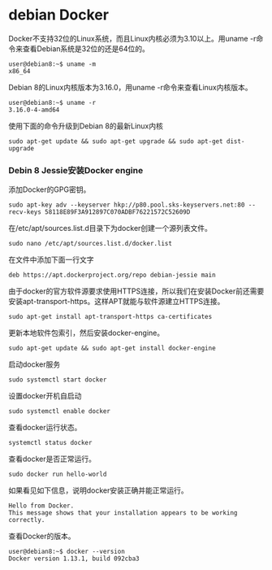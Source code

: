 # debian Docker

Docker不支持32位的Linux系统，而且Linux内核必须为3.10以上。用uname -r命令来查看Debian系统是32位的还是64位的。

```
user@debian8:~$ uname -m
x86_64
```

Debian 8的Linux内核版本为3.16.0，用uname -r命令来查看Linux内核版本。

```
user@debian8:~$ uname -r
3.16.0-4-amd64
```

使用下面的命令升级到Debian 8的最新Linux内核

```
sudo apt-get update && sudo apt-get upgrade && sudo apt-get dist-upgrade
```

### Debin 8 Jessie安装Docker engine

添加Docker的GPG密钥。

```
sudo apt-key adv --keyserver hkp://p80.pool.sks-keyservers.net:80 --recv-keys 58118E89F3A912897C070ADBF76221572C52609D
```

在/etc/apt/sources.list.d目录下为docker创建一个源列表文件。

```
sudo nano /etc/apt/sources.list.d/docker.list
```

在文件中添加下面一行文字

```
deb https://apt.dockerproject.org/repo debian-jessie main
```

由于docker的官方软件源要求使用HTTPS连接，所以我们在安装Docker前还需要安装apt-transport-https。这样APT就能与软件源建立HTTPS连接。

```
sudo apt-get install apt-transport-https ca-certificates
```

更新本地软件包索引，然后安装docker-engine。

```
sudo apt-get update && sudo apt-get install docker-engine
```

启动docker服务

```
sudo systemctl start docker
```

设置docker开机自启动

```
sudo systemctl enable docker
```

查看docker运行状态。

```
systemctl status docker
```

查看docker是否正常运行。

```
sudo docker run hello-world
```

如果看见如下信息，说明docker安装正确并能正常运行。

```
Hello from Docker.
This message shows that your installation appears to be working correctly.
```

查看Docker的版本。

```
user@debian8:~$ docker --version
Docker version 1.13.1, build 092cba3
```